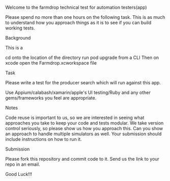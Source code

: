 Welcome to the farmdrop technical test for automation testers(app)

Please spend no more than one hours on the following task. This is as much to understand how you approach things as it is to see if you can build working tests.

Background

This is a 

cd onto the location of the directory 
run pod upgrade from a CLI
Then on xcode open the Farmdrop.xcworkspace file


Task

Please write a test for the producer search which will run against this app.

Use Appium/calabash/xamarin/apple's UI testing/Ruby and any other gems/frameworks you feel are appropriate.


Notes

Code reuse is important to us, so we are interested in seeing what approaches you take to keep your code and tests modular.
We take version control seriously, so please show us how you approach this.
Can you show an approach to handle multiple simulators as well.
Your submission should include instructions on how to run it.


Submission

Please fork this repository and commit code to it. Send us the link to your repo in an email.

Good Luck!!!




